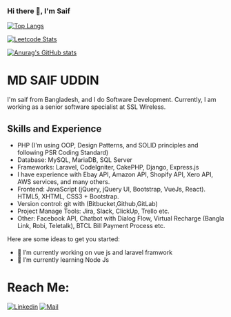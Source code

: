 ### Hi there 👋, I'm Saif
[![Top Langs](https://github-readme-stats.vercel.app/api/top-langs/?username=saifcse06&layout=compact&theme=dark&width=500)](https://github.com/N-E-K-0/github-readme-stats)

[![Leetcode Stats](https://leetcard.jacoblin.cool/saifcsediu806?theme=dark&ext=activity&animation=true&width=500&height=250&border=0&radius=20)](https://leetcode.com/saifcsediu806/)

[![Anurag's GitHub stats](https://github-readme-stats.vercel.app/api?username=saifcse06&show_icons=true&theme=github_dark&count_private=true&include_all_commits=true&hide=stars,contribs)](https://github.com/saifcse06)

# MD SAIF UDDIN
I'm saif from Bangladesh, and I do Software Development. Currently, I am working as a senior software specialist at SSL Wireless.

## Skills and Experience
- PHP (I'm using OOP, Design Patterns, and SOLID principles and following PSR Coding Standard)
- Database: MySQL, MariaDB, SQL Server
- Frameworks: Laravel, CodeIgniter, CakePHP, Django, Express.js
- I have experience with Ebay API, Amazon API, Shopify API, Xero API, AWS services, and many others.  
- Frontend: JavaScript (jQuery, jQuery UI, Bootstrap, VueJs, React). HTML5, XHTML, CSS3 + Bootstrap.
- Version control: git with (Bitbucket,Github,GitLab)
- Project Manage Tools: Jira, Slack, ClickUp, Trello etc.
- Other: Facebook API, Chatbot with Dialog Flow, Virtual Recharge (Bangla Link, Robi, Teletalk), BTCL Bill Payment Process etc.

<!--  [![willianrod's wakatime stats](https://github-readme-stats.vercel.app/api/wakatime?username=willianrod)](https://github.com/anuraghazra/github-readme-stats) --> 

Here are some ideas to get you started:

- 🔭 I’m currently working on vue js and laravel framwork
- 🌱 I’m currently learning Node Js    
# Reach Me:
[![Linkedin](https://img.shields.io/badge/LinkedIn-saifuddin-blue?logo=Linkedin&logoColor=blue&labelColor=black)](https://www.linkedin.com/in/saifuddin1992/)
[![Mail](https://img.shields.io/badge/Gmail-saifcsediu806@gmail.com-blue?logo=Gmail&logoColor=blue&labelColor=black)](mailto:saifcsediu806@gmail.com)
<br>
